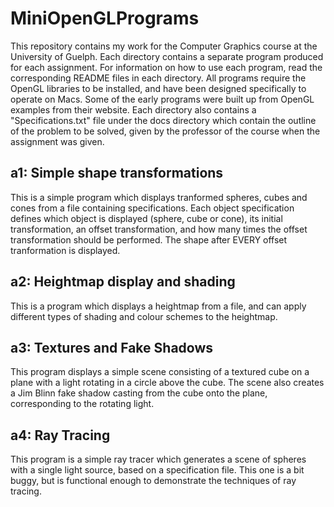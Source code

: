 # MiniOpenGLPrograms
This repository contains my work for the Computer Graphics course at the University of Guelph. Each directory contains a separate program produced for each assignment. For information on how to use each program, read the corresponding README files in each directory. 
All programs require the OpenGL libraries to be installed, and have been designed specifically to operate on Macs. Some of the early programs were built up from OpenGL examples from their website.
Each directory also contains a "Specifications.txt" file under the docs directory which contain the outline of the problem to be solved, given by the professor of the course when the assignment was given.

## a1: Simple shape transformations
This is a simple program which displays tranformed spheres, cubes and cones from a file containing specifications. Each object specification defines which object is displayed (sphere, cube or cone), its initial transformation, an offset transformation, and how many times the offset transformation should be performed. 
The shape after EVERY offset tranformation is displayed.

## a2: Heightmap display and shading
This is a program which displays a heightmap from a file, and can apply different types of shading and colour schemes to the heightmap.

## a3: Textures and Fake Shadows
This program displays a simple scene consisting of a textured cube on a plane with a light rotating in a circle above the cube. The scene also creates a Jim Blinn fake shadow casting from the cube onto the plane, corresponding to the rotating light.

## a4: Ray Tracing
This program is a simple ray tracer which generates a scene of spheres with a single light source, based on a specification file. This one is a bit buggy, but is functional enough to demonstrate the techniques of ray tracing.



